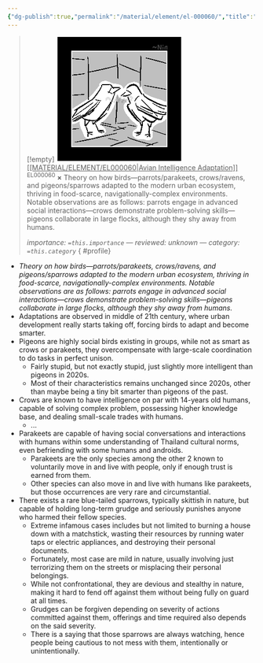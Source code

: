 ```yaml
---
{"dg-publish":true,"permalink":"/material/element/el-000060/","title":"Avian Intelligence Adaptation","tags":["-element"]}
---
```


>[!empty]
> ![EL000060.png|icon](/img/user/RESOURCE/ASSET/ICON/EL000060.png) <u class="title">[[MATERIAL/ELEMENT/EL000060\|Avian Intelligence Adaptation]]</u> <sup class="title">EL000060</sup> <b class="title">×</b>
> Theory on how birds—parrots/parakeets, crows/ravens, and pigeons/sparrows adapted to the modern urban ecosystem, thriving in food-scarce, navigationally-complex environments. Notable observations are as follows: parrots engage in advanced social interactions—crows demonstrate problem-solving skills—pigeons collaborate in large flocks, although they shy away from humans.
> 
> <i class="small">importance: `=this.importance` — reviewed: unknown — category: `=this.category`</i>
{ #profile}


- *Theory on how birds—parrots/parakeets, crows/ravens, and pigeons/sparrows adapted to the modern urban ecosystem, thriving in food-scarce, navigationally-complex environments. Notable observations are as follows: parrots engage in advanced social interactions—crows demonstrate problem-solving skills—pigeons collaborate in large flocks, although they shy away from humans.*
- Adaptations are observed in middle of 21th century, where urban development really starts taking off, forcing birds to adapt and become smarter.
- Pigeons are highly social birds existing in groups, while not as smart as crows or parakeets, they overcompensate with large-scale coordination to do tasks in perfect unison.
	- Fairly stupid, but not exactly stupid, just slightly more intelligent than pigeons in 2020s.
	- Most of their characteristics remains unchanged since 2020s, other than maybe being a tiny bit smarter than pigeons of the past.
- Crows are known to have intelligence on par with 14-years old humans, capable of solving complex problem, possessing higher knowledge base, and dealing small-scale trades with humans.
	- ...
- Parakeets are capable of having social conversations and interactions with humans within some understanding of Thailand cultural norms, even befriending with some humans and androids.
	- Parakeets are the only species among the other 2 known to voluntarily move in and live with people, only if enough trust is earned from them.
	- Other species can also move in and live with humans like parakeets, but those occurrences are very rare and circumstantial.
- There exists a rare blue-tailed sparrows, typically skittish in nature, but capable of holding long-term grudge and seriously punishes anyone who harmed their fellow species.
	- Extreme infamous cases includes but not limited to burning a house down with a matchstick, wasting their resources by running water taps or electric appliances, and destroying their personal documents.
	- Fortunately, most case are mild in nature, usually involving just terrorizing them on the streets or misplacing their personal belongings.
	- While not confrontational, they are devious and stealthy in nature, making it hard to fend off against them without being fully on guard at all times.
	- Grudges can be forgiven depending on severity of actions committed against them, offerings and time required also depends on the said severity.
	- There is a saying that those sparrows are always watching, hence people being cautious to not mess with them, intentionally or unintentionally.
